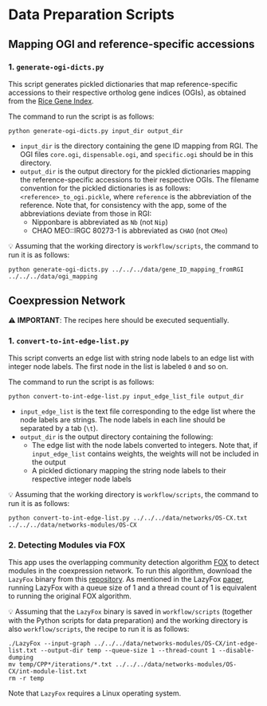 # Data Preparation Scripts

## Mapping OGI and reference-specific accessions

### 1. `generate-ogi-dicts.py`

This script generates pickled dictionaries that map reference-specific accessions to their respective ortholog gene indices (OGIs), as obtained from the [Rice Gene Index](https://riceome.hzau.edu.cn/download.html).

The command to run the script is as follows:

```
python generate-ogi-dicts.py input_dir output_dir
```

-   `input_dir` is the directory containing the gene ID mapping from RGI. The OGI files `core.ogi`, `dispensable.ogi`, and `specific.ogi` should be in this directory.
-   `output_dir` is the output directory for the pickled dictionaries mapping the reference-specific accessions to their respective OGIs. The filename convention for the pickled dictionaries is as follows: `<reference>_to_ogi.pickle`, where `reference` is the abbreviation of the reference. Note that, for consistency with the app, some of the abbreviations deviate from those in RGI:
    -   Nipponbare is abbreviated as `Nb` (not `Nip`)
    -   CHAO MEO::IRGC 80273-1 is abbreviated as `CHAO` (not `CMeo`)

💡 Assuming that the working directory is `workflow/scripts`, the command to run it is as follows:

```
python generate-ogi-dicts.py ../../../data/gene_ID_mapping_fromRGI ../../../data/ogi_mapping
```

## Coexpression Network

⚠️ **IMPORTANT**: The recipes here should be executed sequentially.

### 1. `convert-to-int-edge-list.py`

This script converts an edge list with string node labels to an edge list with integer node labels. The first node in the list is labeled `0` and so on.

The command to run the script is as follows:

```
python convert-to-int-edge-list.py input_edge_list_file output_dir
```

-   `input_edge_list` is the text file corresponding to the edge list where the node labels are strings. The node labels in each line should be separated by a tab (`\t`).
-   `output_dir` is the output directory containing the following:
    -   The edge list with the node labels converted to integers. Note that, if `input_edge_list` contains weights, the weights will not be included in the output
    -   A pickled dictionary mapping the string node labels to their respective integer node labels

💡 Assuming that the working directory is `workflow/scripts`, the command to run it is as follows:

```
python convert-to-int-edge-list.py ../../../data/networks/OS-CX.txt ../../../data/networks-modules/OS-CX
```

### 2. Detecting Modules via FOX

This app uses the overlapping community detection algorithm [FOX](https://dl.acm.org/doi/10.1145/3404970) to detect modules in the coexpression network. To run this algorithm, download the `LazyFox` binary from this [repository](https://github.com/TimGarrels/LazyFox). As mentioned in the LazyFox [paper](https://peerj.com/articles/cs-1291/), running LazyFox with a queue size of 1 and a thread count of 1 is equivalent to running the original FOX algorithm.

💡 Assuming that the `LazyFox` binary is saved in `workflow/scripts` (together with the Python scripts for data preparation) and the working directory is also `workflow/scripts`, the recipe to run it is as follows:

```
./LazyFox --input-graph ../../../data/networks-modules/OS-CX/int-edge-list.txt --output-dir temp --queue-size 1 --thread-count 1 --disable-dumping
mv temp/CPP*/iterations/*.txt ../../../data/networks-modules/OS-CX/int-module-list.txt
rm -r temp
```

Note that `LazyFox` requires a Linux operating system.
